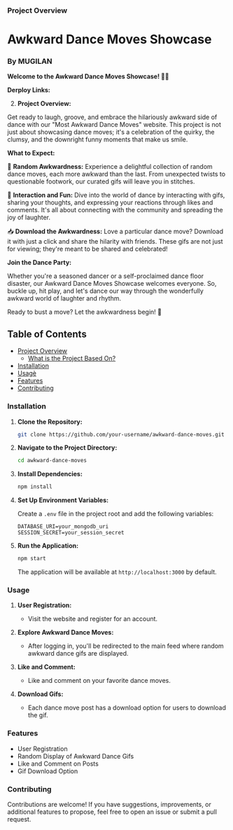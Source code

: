 ### Project Overview

# Awkward Dance Moves Showcase

### By MUGILAN

**Welcome to the Awkward Dance Moves Showcase! 🕺💃**

**Derploy Links:**



2. **Project Overview:**

Get ready to laugh, groove, and embrace the hilariously awkward side of dance with our "Most Awkward Dance Moves" website. This project is not just about showcasing dance moves; it's a celebration of the quirky, the clumsy, and the downright funny moments that make us smile.

**What to Expect:**

🌟 **Random Awkwardness:**
Experience a delightful collection of random dance moves, each more awkward than the last. From unexpected twists to questionable footwork, our curated gifs will leave you in stitches.

💬 **Interaction and Fun:**
Dive into the world of dance by interacting with gifs, sharing your thoughts, and expressing your reactions through likes and comments. It's all about connecting with the community and spreading the joy of laughter.

📥 **Download the Awkwardness:**
Love a particular dance move? Download it with just a click and share the hilarity with friends. These gifs are not just for viewing; they're meant to be shared and celebrated!

**Join the Dance Party:**

Whether you're a seasoned dancer or a self-proclaimed dance floor disaster, our Awkward Dance Moves Showcase welcomes everyone. So, buckle up, hit play, and let's dance our way through the wonderfully awkward world of laughter and rhythm.

Ready to bust a move? Let the awkwardness begin! 🎉

## Table of Contents

- [Project Overview](#project-overview)
  - [What is the Project Based On?](#what-is-the-project-based-on)
- [Installation](#installation)
- [Usage](#usage)̀
- [Features](#features)
- [Contributing](#contributing)

### Installation

1. **Clone the Repository:**

   ```bash
   git clone https://github.com/your-username/awkward-dance-moves.git
   ```

2. **Navigate to the Project Directory:**

   ```bash
   cd awkward-dance-moves
   ```

3. **Install Dependencies:**

   ```bash
   npm install
   ```

4. **Set Up Environment Variables:**

   Create a `.env` file in the project root and add the following variables:

   ```env
   DATABASE_URI=your_mongodb_uri
   SESSION_SECRET=your_session_secret
   ```

5. **Run the Application:**

   ```bash
   npm start
   ```

   The application will be available at `http://localhost:3000` by default.

### Usage

1. **User Registration:**

   - Visit the website and register for an account.

2. **Explore Awkward Dance Moves:**

   - After logging in, you'll be redirected to the main feed where random awkward dance gifs are displayed.

3. **Like and Comment:**

   - Like and comment on your favorite dance moves.

4. **Download Gifs:**
   - Each dance move post has a download option for users to download the gif.

### Features

- User Registration
- Random Display of Awkward Dance Gifs
- Like and Comment on Posts
- Gif Download Option

### Contributing

Contributions are welcome! If you have suggestions, improvements, or additional features to propose, feel free to open an issue or submit a pull request.
